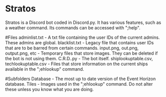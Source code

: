 # Stratos
Stratos is a Discord bot coded in Discord.py. It has various features, such as a weather command. Its commands can be accessed with ";help".

#Files
adminlist.txt - A txt file containing the user IDs of the current admins. These admins are global.
blacklist.txt - Legacy file that contains user IDs that are to be barred from certain commands.
input.png, out.png, output.png, etc - Temporary files that store images. They can be deleted if the bot is not using them.
C.R.D..py - The bot itself.
shiplookuptable.csv, techlookuptable.csv - Files that store information on the current ships available in the ";ehlookup" command.

#Subfolders
Database - The most up to date version of the Event Horizon database.
Tiles - Images used in the ";ehlookup" command. Do not alter these unless you know what you are doing.

